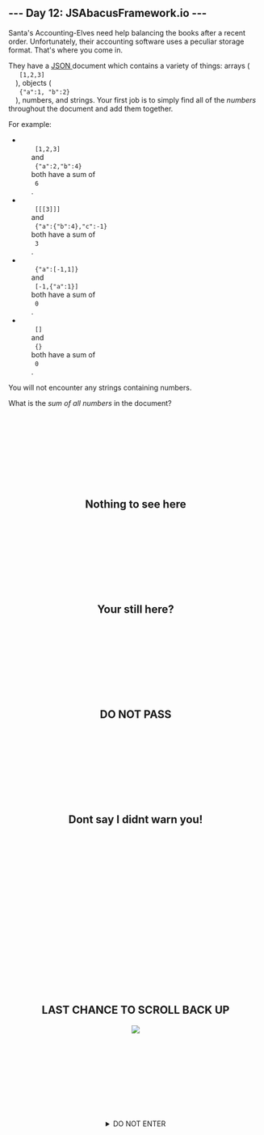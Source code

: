 <article class="day-desc">
 <h2>
  --- Day 12: JSAbacusFramework.io ---
 </h2>
 <p>
  Santa's Accounting-Elves need help balancing the books after a recent order.  Unfortunately, their accounting software uses a peculiar storage format.  That's where you come in.
 </p>
 <p>
  They have a
  <a href="http://json.org/">
   JSON
  </a>
  document which contains a variety of things: arrays (
  <code>
   [1,2,3]
  </code>
  ), objects (
  <code>
   {"a":1, "b":2}
  </code>
  ), numbers, and strings.  Your first job is to simply find all of the
  <em>
   numbers
  </em>
  throughout the document and add them together.
 </p>
 <p>
  For example:
 </p>
 <ul>
  <li>
   <code>
    [1,2,3]
   </code>
   and
   <code>
    {"a":2,"b":4}
   </code>
   both have a sum of
   <code>
    6
   </code>
   .
  </li>
  <li>
   <code>
    [[[3]]]
   </code>
   and
   <code>
    {"a":{"b":4},"c":-1}
   </code>
   both have a sum of
   <code>
    3
   </code>
   .
  </li>
  <li>
   <code>
    {"a":[-1,1]}
   </code>
   and
   <code>
    [-1,{"a":1}]
   </code>
   both have a sum of
   <code>
    0
   </code>
   .
  </li>
  <li>
   <code>
    []
   </code>
   and
   <code>
    {}
   </code>
   both have a sum of
   <code>
    0
   </code>
   .
  </li>
 </ul>
 <p>
  You will not
  <span title="Nor are you likely to be eaten by a grue... during *this* puzzle, anyway.">
   encounter
  </span>
  any strings containing numbers.
 </p>
 <p>
  What is the
  <em>
   sum of all numbers
  </em>
  in the document?
 </p>
</article>

<br>
<br>
<br>
<br>
<br>
<br>
<br>
<br>

<div align="center">

<h2>Nothing to see here</h2>

</div>

<br>
<br>
<br>
<br>
<br>
<br>
<br>
<br>
<div align="center">
<h2>Your still here?</h2>
</div>

<br>
<br>
<br>
<br>
<br>
<br>
<br>
<br>
<div align="center">
<h2>DO NOT PASS</h2>
</div>

<br>
<br>
<br>
<br>
<br>
<br>
<br>
<br>
<div align="center">
<h2>Dont say I didnt warn you!</h2>
</div>

<br>
<br>
<br>
<br>
<br>
<br>
<br>
<br>
<br>

<br>
<br>
<br>
<br>
<br>
<br>
<br>
<br>
<br>
<div align="center">
<h2>LAST CHANCE TO SCROLL BACK UP</h2>
<p>
<img src='../images/swirl.png'/>
</p>
</div>
<br>
<br>
<br>
<br>
<br>
<br>
<br>
<br>
<br>

<div align="center">
<details>
<summary>DO NOT ENTER</summary>
<br>

<div align="center">
<h1> I TRIED TO WARN YOU!!!</h1>
<a href="https://knowyourmeme.com/memes/you-are-likely-to-be-eaten-by-a-grue"><img src="../images/grue.jpg"></img></a>
</div>

[Play Zork](https://classicreload.com/zork-i.html)

<details>
<summary>SPOILERS</summary>
"Nor are you likely to be eaten by a grue... during _this_ puzzle, anyway." - Easter Egg

- There are No [k, m, p, q, s, x, z] in puzzle (except for q none of these letters are controls in the game)

- text based game

- https://zork.fandom.com/wiki/Command_List

</details>
<br>

### Interesting links

- https://codemeta.github.io/
- https://github.com/MITDDC/zork
- [You are likely to be eaten by a grue](https://knowyourmeme.com/memes/you-are-likely-to-be-eaten-by-a-grue)
- https://archivesspace.mit.edu/repositories/2/archival_objects/347748

<details>
<summary>SPOILERS DO NOT PEEK</summary>

```
# looped through each char and creating dict to track its frequency in the string

# Result

        {'{': 340, '"': 6882, 'e': 2013, ':': 1908, '[': 333, '8': 294, '6': 290, ',': 3042, 'c': 260, '2': 347, '3': 324, 'a': 609, '1': 915, '0': 197, '9': 263, 'g': 684, 'r': 754, 'n': 535, 'd': 458, 'o': 804, ']': 333, 'b': 538, '}': 340, 'y': 266, 'l': 1045, 'w': 266, 'f': 187, '-': 306, '4': 352, '7': 248, 'v': 269, 'i': 341, 't': 269, 'h': 113, '5': 254, 'u': 244, 'j': 40}

 Sorted dict result

 # OrderedDict
 ([
     ('"', 6882),
     (',', 3042),
     ('-', 306),
     ('0', 197),
     ('1', 915),
     ('2', 347),
     ('3', 324),
     ('4', 352),
     ('5', 254),
     ('6', 290),
     ('7', 248),
     ('8', 294),
     ('9', 263),
     (':', 1908),
     ('[', 333),
     (']', 333),
     ('a', 609),
     ('b', 538),
     ('c', 260),
     ('d', 458),
     ('e', 2013),
     ('f', 187),
     ('g', 684),
     ('h', 113),
     ('i', 341),
     ('j', 40),
     ('l', 1045),
     ('n', 535),
     ('o', 804),
     ('r', 754),
     ('t', 269),
     ('u', 244),
     ('v', 269),
     ('w', 266),
     ('y', 266),
     ('{', 340),
     ('}', 340)

     ])
```

</details>

<details>
